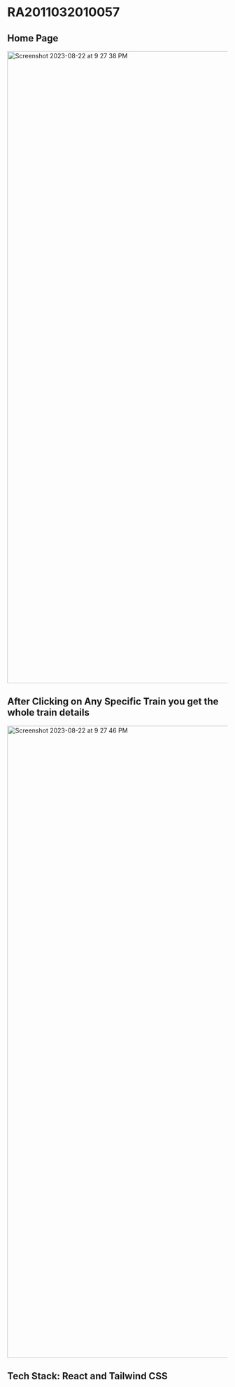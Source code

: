 # RA2011032010057
<h2>Home Page</h2>
<img width="1440" alt="Screenshot 2023-08-22 at 9 27 38 PM" src="https://github.com/Abhi18RM/RA2011032010057/assets/101940348/5d10d81e-0485-4312-aeea-089ef76d0d01">

<h2>After Clicking on Any Specific Train you get the whole train details</h2>

<img width="1440" alt="Screenshot 2023-08-22 at 9 27 46 PM" src="https://github.com/Abhi18RM/RA2011032010057/assets/101940348/afd86c44-1de2-4f96-936e-c2809b5e467b">

<h2>Tech Stack: React and Tailwind CSS</h2>
